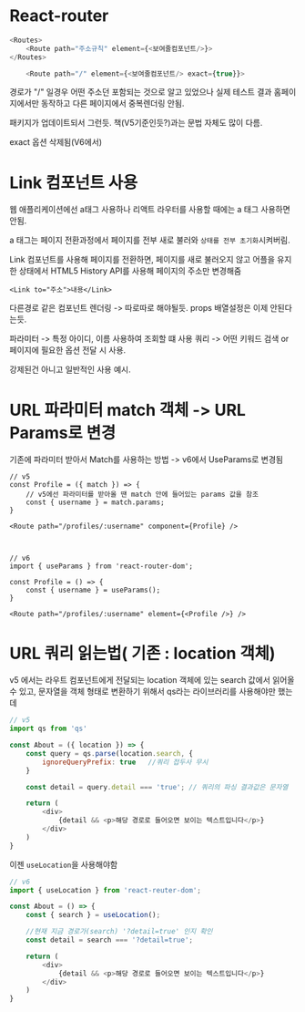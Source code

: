 # React-router

```js
<Routes>
    <Route path="주소규칙" element={<보여줄컴포넌트/>}>
</Routes>
```

```js
    <Route path="/" element={<보여줄컴포넌트/> exact={true}}>
```

경로가 "/" 일경우 어떤 주소던 포함되는 것으로 알고 있었으나 실제 테스트 결과 홈페이지에서만 동작하고 다른 페이지에서 중복렌더링 안됨.

패키지가 업데이트되서 그런듯. 책(V5기준인듯?)과는 문법 자체도 많이 다름.

exact 옵션 삭제됨(V6에서)

# Link 컴포넌트 사용

웹 애플리케이션에선 a태그 사용하나 리액트 라우터를 사용할 때에는 a 태그 사용하면 안됨.

a 태그는 페이지 전환과정에서 페이지를 전부 새로 불러와 `상태를 전부 초기화`시켜버림.

Link 컴포넌트를 사용해 페이지를 전환하면, 페이지를 새로 불러오지 않고 어플을 유지한 상태에서 HTML5 History API를 사용해 페이지의 주소만 변경해줌

```Js
<Link to="주소">내용</Link>
```

다른경로 같은 컴포넌트 렌더링 -> 따로따로 해야될듯. props 배열설정은 이제 안된다는듯.

파라미터 -> 특정 아이디, 이름 사용하여 조회할 떄 사용
쿼리 -> 어떤 키워드 검색 or 페이지에 필요한 옵션 전달 시 사용.

강제된건 아니고 일반적인 사용 예시.

# URL 파라미터 match 객체 -> URL Params로 변경

기존에 파라미터 받아서 Match를 사용하는 방법 -> v6에서 UseParams로 변경됨

```Js
// v5
const Profile = ({ match }) => {
	// v5에선 파라미터를 받아올 땐 match 안에 들어있는 params 값을 참조
	const { username } = match.params;
}

<Route path="/profiles/:username" component={Profile} />



// v6
import { useParams } from 'react-router-dom';

const Profile = () => {
	const { username } = useParams();
}

<Route path="/profiles/:username" element={<Profile />} />
```

# URL 쿼리 읽는법( 기존 : location 객체)

v5 에서는 라우트 컴포넌트에게 전달되는 location 객체에 있는 search 값에서 읽어올 수 있고, 문자열을 객체 형태로 변환하기 위해서 qs라는 라이브러리를 사용해야만 했는데

```js
// v5
import qs from 'qs'

const About = ({ location }) => {
	const query = qs.parse(location.search, {
		ignoreQueryPrefix: true   //쿼리 접두사 무시
	}

	const detail = query.detail === 'true'; // 쿼리의 파싱 결과값은 문자열

	return (
		<div>
			{detail && <p>해당 경로로 들어오면 보이는 텍스트입니다</p>}
		</div>
	)
}
```

이젠 `useLocation`을 사용해야함

```js
// v6
import { useLocation } from 'react-reuter-dom';

const About = () => {
	const { search } = useLocation();

	//현재 지금 경로가(search) '?detail=true' 인지 확인
	const detail = search === '?detail=true';

	return (
		<div>
			{detail && <p>해당 경로로 들어오면 보이는 텍스트입니다</p>}
		</div>
	)	
}
```